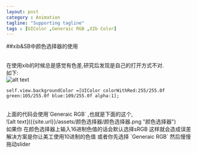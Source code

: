 ```yaml
---
layout: post
category : Animation
tagline: "Supporting tagline"
tags : [UIColor ,Generaic RGB ,XIb Color]
---
```


##xib&SB中颜色选择器的使用 

<br>在使用xib的时候总是感觉有色差,研究后发现是自己的打开方式不对.<br>
如下:
<br>
![alt text]({{site.url}}/assets/颜色选择器/颜色差.png "颜色选择器")
<br>

	self.view.backgroundColor =[UIColor colorWithRed:255/255.0f green:105/255.0f blue:109/255.0f alpha:1];

<br>
上面的代码会使用`Generaic RGB` ,也就是下面的这个,
<br>
![alt text]({{site.url}}/assets/颜色选择器/颜色选择器.png "颜色选择器")
<br>
如果你 在颜色选择器上输入16进制色值的话会默认选择sRGB 这样就会造成误差<br>
解决方案是你让美工使用10进制的色值 或者你先选择 `Generaic RGB` 然后慢慢拖动slider
